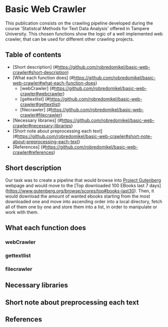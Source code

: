 # Basic Web Crawler

This publication consists on the crawling pipeline developed during the course 'Statistcal Methods for Text Data Analysis' offered in Tampere University. This chosen functions show the logic of a well implemented web crawler, that can be used for different other crawling projects.

## Table of contents

- [Short description] (#https://github.com/robredomikel/basic-web-crawler#short-description)
- [What each function does] (#https://github.com/robredomikel/basic-web-crawler#what-each-function-does)
	- [webCrawler] (#https://github.com/robredomikel/basic-web-crawler#webcrawler)
	- [gettextlist] (#https://github.com/robredomikel/basic-web-crawler#gettextlist)
	- [filecrawler] (#https://github.com/robredomikel/basic-web-crawler#filecrawler)
- [Necessary libraries] (#https://github.com/robredomikel/basic-web-crawler#necessary-libraries)
- [Short note about preprocessing each text] (#https://github.com/robredomikel/basic-web-crawler#short-note-about-preprocessing-each-text)
- [References] (#https://github.com/robredomikel/basic-web-crawler#references)

## Short description

Our task was to create a pipeline that would browse into [Project Gutenberg](https://www.gutenberg.org) webpage and would move to the [Top downloaded 100 EBooks last 7 days] (https://www.gutenberg.org/browse/scores/top#books-last30). Then, it would download the amount of wanted ebooks starting from the most downloaded one and move into ascending order into a local directory, fetch all of them one by one and store them into a list, in order to manipulate or work with them.

## What each function does

### webCrawler

### gettextlist

### filecrawler

## Necessary libraries

## Short note about preprocessing each text

## References

